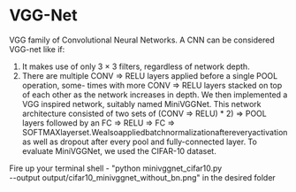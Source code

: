 # VGG-Net
 VGG family of Convolutional Neural Networks. A CNN can be considered VGG-net like if:
1. It makes use of only 3 × 3 filters, regardless of network depth.
2. There are multiple CONV => RELU layers applied before a single POOL operation, some-
times with more CONV => RELU layers stacked on top of each other as the network increases
in depth.
We then implemented a VGG inspired network, suitably named MiniVGGNet. This network
architecture consisted of two sets of (CONV => RELU) * 2) => POOL layers followed by an FC => RELU => FC => SOFTMAXlayerset.Wealsoappliedbatchnormalizationaftereveryactivation as well as dropout after every pool and fully-connected layer. To evaluate MiniVGGNet, we used the CIFAR-10 dataset.

Fire up your terminal shell - "python minivggnet_cifar10.py \
--output output/cifar10_minivggnet_without_bn.png" in the desired folder
